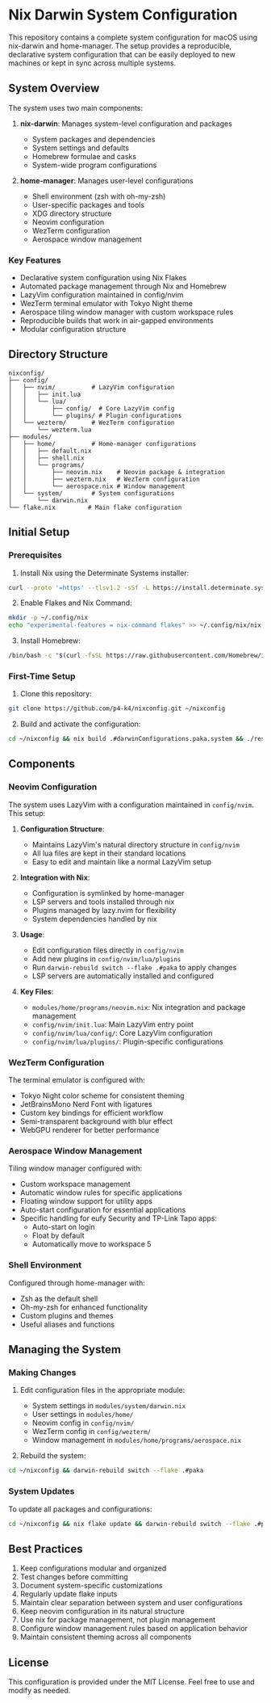 # Nix Darwin System Configuration

This repository contains a complete system configuration for macOS using nix-darwin and home-manager. The setup provides a reproducible, declarative system configuration that can be easily deployed to new machines or kept in sync across multiple systems.

## System Overview

The system uses two main components:

1. **nix-darwin**: Manages system-level configuration and packages
   - System packages and dependencies
   - System settings and defaults
   - Homebrew formulae and casks
   - System-wide program configurations

2. **home-manager**: Manages user-level configurations
   - Shell environment (zsh with oh-my-zsh)
   - User-specific packages and tools
   - XDG directory structure
   - Neovim configuration
   - WezTerm configuration
   - Aerospace window management

### Key Features

- Declarative system configuration using Nix Flakes
- Automated package management through Nix and Homebrew
- LazyVim configuration maintained in config/nvim
- WezTerm terminal emulator with Tokyo Night theme
- Aerospace tiling window manager with custom workspace rules
- Reproducible builds that work in air-gapped environments
- Modular configuration structure

## Directory Structure

```
nixconfig/
├── config/
│   ├── nvim/          # LazyVim configuration
│   │   ├── init.lua
│   │   └── lua/
│   │       ├── config/  # Core LazyVim config
│   │       └── plugins/ # Plugin configurations
│   └── wezterm/       # WezTerm configuration
│       └── wezterm.lua
├── modules/
│   ├── home/          # Home-manager configurations
│   │   ├── default.nix
│   │   ├── shell.nix
│   │   └── programs/
│   │       ├── neovim.nix    # Neovim package & integration
│   │       ├── wezterm.nix   # WezTerm configuration
│   │       └── aerospace.nix # Window management
│   └── system/        # System configurations
│       └── darwin.nix
└── flake.nix         # Main flake configuration
```

## Initial Setup

### Prerequisites

1. Install Nix using the Determinate Systems installer:
```sh
curl --proto '=https' --tlsv1.2 -sSf -L https://install.determinate.systems/nix | sh -s -- install
```

2. Enable Flakes and Nix Command:
```sh
mkdir -p ~/.config/nix
echo "experimental-features = nix-command flakes" >> ~/.config/nix/nix.conf
```

3. Install Homebrew:
```sh
/bin/bash -c "$(curl -fsSL https://raw.githubusercontent.com/Homebrew/install/HEAD/install.sh)"
```

### First-Time Setup

1. Clone this repository:
```sh
git clone https://github.com/p4-k4/nixconfig.git ~/nixconfig
```

2. Build and activate the configuration:
```sh
cd ~/nixconfig && nix build .#darwinConfigurations.paka.system && ./result/sw/bin/darwin-rebuild switch --flake .#paka
```

## Components

### Neovim Configuration

The system uses LazyVim with a configuration maintained in `config/nvim`. This setup:

1. **Configuration Structure**:
   - Maintains LazyVim's natural directory structure in `config/nvim`
   - All lua files are kept in their standard locations
   - Easy to edit and maintain like a normal LazyVim setup

2. **Integration with Nix**:
   - Configuration is symlinked by home-manager
   - LSP servers and tools installed through nix
   - Plugins managed by lazy.nvim for flexibility
   - System dependencies handled by nix

3. **Usage**:
   - Edit configuration files directly in `config/nvim`
   - Add new plugins in `config/nvim/lua/plugins`
   - Run `darwin-rebuild switch --flake .#paka` to apply changes
   - LSP servers are automatically installed and configured

4. **Key Files**:
   - `modules/home/programs/neovim.nix`: Nix integration and package management
   - `config/nvim/init.lua`: Main LazyVim entry point
   - `config/nvim/lua/config/`: Core LazyVim configuration
   - `config/nvim/lua/plugins/`: Plugin-specific configurations

### WezTerm Configuration

The terminal emulator is configured with:
- Tokyo Night color scheme for consistent theming
- JetBrainsMono Nerd Font with ligatures
- Custom key bindings for efficient workflow
- Semi-transparent background with blur effect
- WebGPU renderer for better performance

### Aerospace Window Management

Tiling window manager configured with:
- Custom workspace management
- Automatic window rules for specific applications
- Floating window support for utility apps
- Auto-start configuration for essential applications
- Specific handling for eufy Security and TP-Link Tapo apps:
  - Auto-start on login
  - Float by default
  - Automatically move to workspace 5

### Shell Environment

Configured through home-manager with:
- Zsh as the default shell
- Oh-my-zsh for enhanced functionality
- Custom plugins and themes
- Useful aliases and functions

## Managing the System

### Making Changes

1. Edit configuration files in the appropriate module:
   - System settings in `modules/system/darwin.nix`
   - User settings in `modules/home/`
   - Neovim config in `config/nvim/`
   - WezTerm config in `config/wezterm/`
   - Window management in `modules/home/programs/aerospace.nix`

2. Rebuild the system:
```sh
cd ~/nixconfig && darwin-rebuild switch --flake .#paka
```

### System Updates

To update all packages and configurations:
```sh
cd ~/nixconfig && nix flake update && darwin-rebuild switch --flake .#paka
```

## Best Practices

1. Keep configurations modular and organized
2. Test changes before committing
3. Document system-specific customizations
4. Regularly update flake inputs
5. Maintain clear separation between system and user configurations
6. Keep neovim configuration in its natural structure
7. Use nix for package management, not plugin management
8. Configure window management rules based on application behavior
9. Maintain consistent theming across all components

## License

This configuration is provided under the MIT License. Feel free to use and modify as needed.

